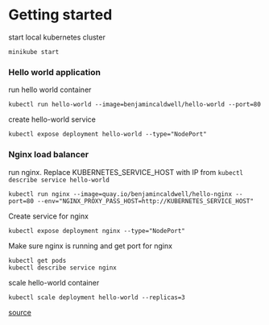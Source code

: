 # Getting started

start local kubernetes cluster

```
minikube start
```

### Hello world application

run hello world container

```
kubectl run hello-world --image=benjamincaldwell/hello-world --port=80
```

create hello-world service

```
kubectl expose deployment hello-world --type="NodePort"
```

### Nginx load balancer

run nginx. Replace KUBERNETES_SERVICE_HOST with IP from `kubectl describe service hello-world`

```
kubectl run nginx --image=quay.io/benjamincaldwell/hello-nginx --port=80 --env="NGINX_PROXY_PASS_HOST=http://KUBERNETES_SERVICE_HOST"
```

Create service for nginx

```
kubectl expose deployment nginx --type="NodePort"
```

Make sure nginx is running and get port for nginx

```
kubectl get pods
kubectl describe service nginx
```

scale hello-world container

```
kubectl scale deployment hello-world --replicas=3
```


[source](https://blog.codeship.com/getting-started-with-kubernetes/)